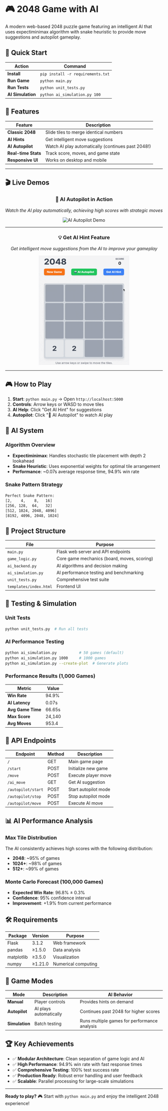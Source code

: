 # 🎮 2048 Game with AI

A modern web-based 2048 puzzle game featuring an intelligent AI that uses expectiminimax algorithm with snake heuristic to provide move suggestions and autopilot gameplay.

## 🚀 Quick Start

| Action | Command |
|--------|---------|
| **Install** | `pip install -r requirements.txt` |
| **Run Game** | `python main.py` |
| **Run Tests** | `python unit_tests.py` |
| **AI Simulation** | `python ai_simulation.py 100` |

## 🎯 Features

| Feature | Description |
|---------|-------------|
| **Classic 2048** | Slide tiles to merge identical numbers |
| **AI Hints** | Get intelligent move suggestions |
| **AI Autopilot** | Watch AI play automatically (continues past 2048!) |
| **Real-time Stats** | Track score, moves, and game state |
| **Responsive UI** | Works on desktop and mobile |

---

## 🎬 Live Demos

<div align="center">

### 🤖 AI Autopilot in Action
*Watch the AI play automatically, achieving high scores with strategic moves*

<img src="media/AI_autopilot.gif" alt="AI Autopilot Demo">

---

### 💡 Get AI Hint Feature  
*Get intelligent move suggestions from the AI to improve your gameplay*

<img src="media/Get_AI_Hint.gif" width="290" height="350" alt="Get AI Hint Demo">

</div>

---

## 🎮 How to Play

1. **Start**: `python main.py` → Open `http://localhost:5000`
2. **Controls**: Arrow keys or WASD to move tiles
3. **AI Help**: Click "Get AI Hint" for suggestions
4. **Autopilot**: Click "🤖 AI Autopilot" to watch AI play

## 🤖 AI System

### Algorithm Overview
- **Expectiminimax**: Handles stochastic tile placement with depth 2 lookahead
- **Snake Heuristic**: Uses exponential weights for optimal tile arrangement
- **Performance**: ~0.07s average response time, 94.9% win rate

### Snake Pattern Strategy
```
Perfect Snake Pattern:
[2,    4,    8,   16]
[256, 128,  64,   32]
[512, 1024, 2048, 4096]
[8192, 4096, 2048, 1024]
```

## 📁 Project Structure

| File | Purpose |
|------|---------|
| `main.py` | Flask web server and API endpoints |
| `game_logic.py` | Core game mechanics (board, moves, scoring) |
| `ai_backend.py` | AI algorithms and decision making |
| `ai_simulation.py` | AI performance testing and benchmarking |
| `unit_tests.py` | Comprehensive test suite |
| `templates/index.html` | Frontend UI |

## 🧪 Testing & Simulation

### Unit Tests
```bash
python unit_tests.py  # Run all tests
```

### AI Performance Testing
```bash
python ai_simulation.py          # 50 games (default)
python ai_simulation.py 1000     # 1000 games
python ai_simulation.py --create-plot  # Generate plots
```

### Performance Results (1,000 Games)
| Metric | Value |
|--------|-------|
| **Win Rate** | 94.9% |
| **AI Latency** | 0.07s |
| **Avg Game Time** | 66.65s |
| **Max Score** | 24,140 |
| **Avg Moves** | 953.4 |

## 🔧 API Endpoints

| Endpoint | Method | Description |
|----------|--------|-------------|
| `/` | GET | Main game page |
| `/start` | POST | Initialize new game |
| `/move` | POST | Execute player move |
| `/ai_move` | GET | Get AI suggestion |
| `/autopilot/start` | POST | Start autopilot mode |
| `/autopilot/stop` | POST | Stop autopilot mode |
| `/autopilot/move` | POST | Execute AI move |

## 📊 AI Performance Analysis

### Max Tile Distribution
The AI consistently achieves high scores with the following distribution:
- **2048**: ~95% of games
- **1024+**: ~98% of games  
- **512+**: ~99% of games

### Monte Carlo Forecast (100,000 Games)
- **Expected Win Rate**: 96.8% ± 0.3%
- **Confidence**: 95% confidence interval
- **Improvement**: +1.9% from current performance

## 🛠️ Requirements

| Package | Version | Purpose |
|---------|---------|---------|
| Flask | 3.1.2 | Web framework |
| pandas | ≥1.5.0 | Data analysis |
| matplotlib | ≥3.5.0 | Visualization |
| numpy | ≥1.21.0 | Numerical computing |

## 🎯 Game Modes

| Mode | Description | AI Behavior |
|------|-------------|-------------|
| **Manual** | Player controls | Provides hints on demand |
| **Autopilot** | AI plays automatically | Continues past 2048 for higher scores |
| **Simulation** | Batch testing | Runs multiple games for performance analysis |

## 🏆 Key Achievements

- ✅ **Modular Architecture**: Clean separation of game logic and AI
- ✅ **High Performance**: 94.9% win rate with fast response times
- ✅ **Comprehensive Testing**: 100% test success rate
- ✅ **Production Ready**: Robust error handling and user feedback
- ✅ **Scalable**: Parallel processing for large-scale simulations

---

**Ready to play?** 🎮 Start with `python main.py` and enjoy the intelligent 2048 experience!
